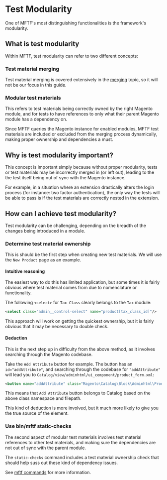 # Test Modularity

One of MFTF's most distinguishing functionalities is the framework's modularity.

## What is test modularity

Within MFTF, test modularity can refer to two different concepts:

### Test material merging

Test material merging is covered extensively in the [merging] topic, so it will not be our focus in this guide.

### Modular test materials

This refers to test materials being correctly owned by the right Magento module, and for tests to have references to only what their parent Magento module has a dependency on.
 
Since MFTF queries the Magento instance for enabled modules, MFTF test materials are included or excluded from the merging process dynamically, making proper ownership and dependencies a must.

## Why is test modularity important?

This concept is important simply because without proper modularity, tests or test materials may be incorrectly merged in (or left out), leading to the the test itself being out of sync with the Magento instance.

For example, in a situation where an extension drastically alters the login process (for instance: two factor authentication), the only way the tests will be able to pass is if the test materials are correctly nested in the extension.

## How can I achieve test modularity?

Test modularity can be challenging, depending on the breadth of the changes being introduced in a module.

### Determine test material ownership

This is should be the first step when creating new test materials. We will use the `New Product` page as an example.

#### Intuitive reasoning

The easiest way to do this has limited application, but some times it is fairly obvious where test material comes from due to nomenclature or functionality.

The following `<select>` for `Tax Class` clearly belongs to the `Tax` module:

```xml
<select class="admin__control-select" name="product[tax_class_id]"/>
```

This approach will work on getting the quickest ownership, but it is fairly obvious that it may be necessary to double check.

#### Deduction 

This is the next step up in difficulty from the above method, as it involves searching through the Magento codebase.

Take the `Add Attribute` button for example. The button has an `id="addAttribute"`, and searching through the codebase for `"addAttribute"` will lead you to `Catalog/view/adminhtml/ui_component/product_form.xml`:

```xml
<button name="addAttribute" class="Magento\Catalog\Block\Adminhtml\Product\Edit\Button\AddAttribute"/>
```

This means that `Add Attribute` button belongs to Catalog based on the above class namespace and filepath.

This kind of deduction is more involved, but it much more likely to give you the true source of the element.

### Use bin/mftf static-checks

The second aspect of modular test materials involves test material references to other test materials, and making sure the dependencies are not out of sync with the parent module.

The `static-checks` command includes a test material ownership check that should help suss out these kind of dependency issues.

See [mftf commands] for more information.

<!-- Link definitions -->
[merging]: ../merging.md
[mftf commands]: ../commands/mftf.md
